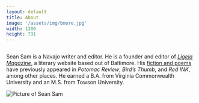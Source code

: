 ```yaml
---
layout: default
title: About
image: '/assets/img/bmore.jpg'
width: 1300
height: 731
---
```


<div class="column col-7 col-sm-12 content animated fadeIn">
<div class="wrapper">
<p>Sean Sam is a Navajo writer and editor. He is a founder and editor of  <a href="https://www.ligeiamagazine.com" target="_blank"><em>Ligeia Magazine</em></a>, a literary website based out of Baltimore. His <a href="{{ '/words/' | prepend: site.baseurl }}">fiction and poems</a>  have previously appeared in <em>Potomac Review</em>, <em>Bird’s Thumb</em>, and <em>Red INK</em>, among other places. He earned a B.A. from Virginia Commonwealth University and an M.S. from Towson University.
</p>
<img src="{{ '/assets/img/sean_sam.jpg' | prepend: site.baseurl }}" class="img-responsive" style="margin-bottom:5rem;display:block;" alt="Picture of Sean Sam">
</div>
</div>

